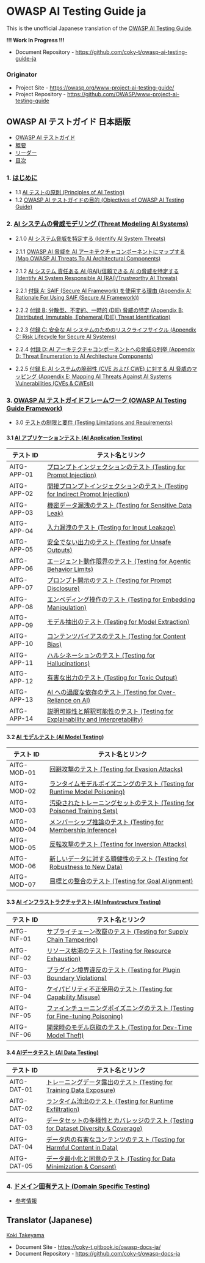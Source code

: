 # OWASP AI Testing Guide ja

This is the unofficial Japanese translation of the [OWASP AI Testing Guide](https://github.com/OWASP/www-project-ai-testing-guide).

**!!! Work In Progress !!!**

- Document Repository - <https://github.com/coky-t/owasp-ai-testing-guide-ja>

### Originator

- Project Site - <https://owasp.org/www-project-ai-testing-guide/>
- Project Repository - <https://github.com/OWASP/www-project-ai-testing-guide>

## OWASP AI テストガイド 日本語版

* [OWASP AI テストガイド](Document/README.md)
* [概要](Document/index.md)
* [リーダー](Document/leaders.md)
* [目次](Document/Document/README.md)

### 1. [はじめに](Document/Document/content/1.0_Introduction.md)

* 1.1 [AI テストの原則 (Principles of AI Testing)](Document/Document/content/1.1_Principles_of_AI_Testing.md)
* 1.2 [OWASP AI テストガイドの目的 (Objectives of OWASP AI Testing Guide)](Document/Document/content/1.2_Objectives_of_AI_Testing_Guide.md)

### 2. [AI システムの脅威モデリング (Threat Modeling AI Systems)](Document/Document/content/2.0_Threat_Modeling_for_AI_Systems.md)

* 2.1.0 [AI システム脅威を特定する (Identify AI System Threats)](Document/Document/content/2.1_Identify_AI_Threats.md)
* 2.1.1 [OWASP AI 脅威を AI アーキテクチャコンポーネントにマップする (Map OWASP AI Threats To AI Architectural Components)](Document/Document/content/2.1.1_Architectural_Mapping_of_OWASP_Threats.md)
* 2.1.2 [AI システム 責任ある AI (RAI)/信頼できる AI の脅威を特定する (Identify AI System Responsible AI (RAI)/Trustworthy AI Threats)](Document/Document/content/2.1.2_Identify_RAI_threats.md)

* 2.2.1 [付録 A: SAIF (Secure AI Framework) を使用する理由 (Appendix A: Rationale For Using SAIF (Secure AI Framework))](Document/Document/content/2.2_Appendix_A.md)
* 2.2.2 [付録 B: 分散型、不変的、一時的 (DIE) 脅威の特定 (Appendix B: Distributed, Immutable, Ephemeral (DIE) Threat Identification)](Document/Document/content/2.2_Appendix_B.md)
* 2.2.3 [付録 C: 安全な AI システムのためのリスクライフサイクル (Appendix C: Risk Lifecycle for Secure AI Systems)](Document/Document/content/2.2_Appendix_C.md)
* 2.2.4 [付録 D: AI アーキテクチャコンポーネントへの脅威の列挙 (Appendix D: Threat Enumeration to AI Architecture Components)](Document/Document/content/2.2_Appendix_D.md)
* 2.2.5 [付録 E: AI システムの脆弱性 (CVE および CWE) に対する AI 脅威のマッピング (Appendix E: Mapping AI Threats Against AI Systems Vulnerabilities (CVEs & CWEs))](Document/Document/content/2.2_Appendix_E.md)

### 3. [OWASP AI テストガイドフレームワーク (OWASP AI Testing Guide Framework)](Document/Document/content/3.0_OWASP_AI_Testing_Guide_Framework.md)

* 3.0 [テストの制限と要件 (Testing Limitations and Requirements)](Document/Document/content/3.0_Testing_Limitations_and_Requirements.md)

#### 3.1 [AI アプリケーションテスト (AI Application Testing)](Document/Document/content/3.1_AI_Application_Testing.md)

| テスト ID     | テスト名とリンク |
|---------------|------------------|
| AITG-APP-01   | [プロンプトインジェクションのテスト (Testing for Prompt Injection)](Document/Document/content/tests/AITG-APP-01_Testing_for_Prompt_Injection.md) |
| AITG-APP-02   | [間接プロンプトインジェクションのテスト (Testing for Indirect Prompt Injection)](Document/Document/content/tests/AITG-APP-02_Testing_for_Indirect_Prompt_Injection.md) |
| AITG-APP-03   | [機密データ漏洩のテスト (Testing for Sensitive Data Leak)](Document/Document/content/tests/AITG-APP-03_Testing_for_Sensitive_Data_Leak.md) |
| AITG-APP-04   | [入力漏洩のテスト (Testing for Input Leakage)](Document/Document/content/tests/AITG-APP-04_Testing_for_Input_Leakage.md) |
| AITG-APP-05   | [安全でない出力のテスト (Testing for Unsafe Outputs)](Document/Document/content/tests/AITG-APP-05_Testing_for_Unsafe_Outputs.md) |
| AITG-APP-06   | [エージェント動作限界のテスト (Testing for Agentic Behavior Limits)](Document/Document/content/tests/AITG-APP-06_Testing_for_Agentic_Behavior_Limits.md) |
| AITG-APP-07   | [プロンプト開示のテスト (Testing for Prompt Disclosure)](Document/Document/content/tests/AITG-APP-07_Testing_for_Prompt_Disclosure.md) |
| AITG-APP-08   | [エンベディング操作のテスト (Testing for Embedding Manipulation)](Document/Document/content/tests/AITG-APP-08_Testing_for_Embedding_Manipulation.md) |
| AITG-APP-09   | [モデル抽出のテスト (Testing for Model Extraction)](Document/Document/content/tests/AITG-APP-09_Testing_for_Model_Extraction.md) |
| AITG-APP-10   | [コンテンツバイアスのテスト (Testing for Content Bias)](Document/Document/content/tests/AITG-APP-10_Testing_for_Content_Bias.md) |
| AITG-APP-11   | [ハルシネーションのテスト (Testing for Hallucinations)](Document/Document/content/tests/AITG-APP-11_Testing_for_Hallucinations.md) |
| AITG-APP-12   | [有害な出力のテスト (Testing for Toxic Output)](Document/Document/content/tests/AITG-APP-12_Testing_for_Toxic_Output.md) |
| AITG-APP-13   | [AI への過度な依存のテスト (Testing for Over-Reliance on AI)](Document/Document/content/tests/AITG-APP-13_Testing_for_Over-Reliance_on_AI.md) |
| AITG-APP-14   | [説明可能性と解釈可能性のテスト (Testing for Explainability and Interpretability)](Document/Document/content/tests/AITG-APP-14_Testing_for_Explainability_and_Interpretability.md) |

#### 3.2 [AI モデルテスト (AI Model Testing)](Document/Document/content/3.2_AI_Model_Testing.md)

| テスト ID     | テスト名とリンク |
|---------------|------------------|
| AITG-MOD-01   | [回避攻撃のテスト (Testing for Evasion Attacks)](Document/Document/content/tests/AITG-MOD-01_Testing_for_Evasion_Attacks.md) |
| AITG-MOD-02   | [ランタイムモデルポイズニングのテスト (Testing for Runtime Model Poisoning)](Document/Document/content/tests/AITG-MOD-02_Testing_for_Runtime_Model_Poisoning.md) |
| AITG-MOD-03   | [汚染されたトレーニングセットのテスト (Testing for Poisoned Training Sets)](Document/Document/content/tests/AITG-MOD-03_Testing_for_Poisoned_Training_Sets.md) |
| AITG-MOD-04   | [メンバーシップ推論のテスト (Testing for Membership Inference)](Document/Document/content/tests/AITG-MOD-04_Testing_for_Membership_Inference.md) |
| AITG-MOD-05   | [反転攻撃のテスト (Testing for Inversion Attacks)](Document/Document/content/tests/AITG-MOD-05_Testing_for_Inversion_Attacks.md) |
| AITG-MOD-06   | [新しいデータに対する頑健性のテスト (Testing for Robustness to New Data)](Document/Document/content/tests/AITG-MOD-06_Testing_for_Robustness_to_New_Data.md) |
| AITG-MOD-07   | [目標との整合のテスト (Testing for Goal Alignment)](Document/Document/content/tests/AITG-MOD-07_Testing_for_Goal_Alignment.md) |

#### 3.3 [AI インフラストラクチャテスト (AI Infrastructure Testing)](Document/Document/content/3.3_AI_Infrastructure_Testing.md)

| テスト ID     | テスト名とリンク |
|---------------|------------------|
| AITG-INF-01   | [サプライチェーン改竄のテスト (Testing for Supply Chain Tampering)](Document/Document/content/tests/AITG-INF-01_Testing_for_Supply_Chain_Tampering.md) |
| AITG-INF-02   | [リソース枯渇のテスト (Testing for Resource Exhaustion)](Document/Document/content/tests/AITG-INF-02_Testing_for_Resource_Exhaustion.md) |
| AITG-INF-03   | [プラグイン境界違反のテスト (Testing for Plugin Boundary Violations)](Document/Document/content/tests/AITG-INF-03_Testing_for_Plugin_Boundary_Violations.md) |
| AITG-INF-04   | [ケイパビリティ不正使用のテスト (Testing for Capability Misuse)](Document/Document/content/tests/AITG-INF-04_Testing_for_Capability_Misuse.md) |
| AITG-INF-05   | [ファインチューニングポイズニングのテスト (Testing for Fine-tuning Poisoning)](Document/Document/content/tests/AITG-INF-05_Testing_for_Fine-tuning_Poisoning.md) |
| AITG-INF-06   | [開発時のモデル窃取のテスト (Testing for Dev-Time Model Theft)](Document/Document/content/tests/AITG-INF-06_Testing_for_Dev-Time_Model_Theft.md) |

#### 3.4 [AIデータテスト (AI Data Testing)](Document/Document/content/3.4_AI_Data_Testing.md)

| テスト ID     | テスト名とリンク |
|---------------|------------------|
| AITG-DAT-01   | [トレーニングデータ露出のテスト (Testing for Training Data Exposure)](Document/Document/content/tests/AITG-DAT-01_Testing_for_Training_Data_Exposure.md) |
| AITG-DAT-02   | [ランタイム流出のテスト (Testing for Runtime Exfiltration)](Document/Document/content/tests/AITG-DAT-02_Testing_for_Runtime_Exfiltration.md) |
| AITG-DAT-03   | [データセットの多様性とカバレッジのテスト (Testing for Dataset Diversity & Coverage)](Document/Document/content/tests/AITG-DAT-03_Testing_for_Dataset_Diversity_and_Coverage.md) |
| AITG-DAT-04   | [データ内の有害なコンテンツのテスト (Testing for Harmful Content in Data)](Document/Document/content/tests/AITG-DAT-04_Testing_for_Harmful_Content_in_Data.md) |
| AITG-DAT-05   | [データ最小化と同意のテスト (Testing for Data Minimization & Consent)](Document/Document/content/tests/AITG-DAT-05_Testing_for_Data_Minimization_and_Consent.md) |

### 4. [ドメイン固有テスト (Domain Specific Testing)](Document/Document/content/4.0_Domain_Specific_Testing.md)

* [参考情報](Document/Document/content/References.md)

## Translator (Japanese)

[Koki Takeyama](https://github.com/coky-t)

- Document Site - <https://coky-t.gitbook.io/owasp-docs-ja/>
- Document Repository - <https://github.com/coky-t/owasp-docs-ja>
